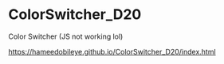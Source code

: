 # ColorSwitcher_D20
Color Switcher (JS not working lol)

https://hameedobileye.github.io/ColorSwitcher_D20/index.html
